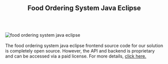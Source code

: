 <h2 style="text-align:center">Food Ordering System Java Eclipse</h2><br/><br/>

![food ordering system java eclipse](https://admin.ninjascode.com/wp-content/uploads/2025/repoImages/Raymond/24.webp) <br/><br/>The food ordering system java eclipse frontend source code for our solution is completely open source. However, the API and backend is proprietary and can be accessed via a paid license. For more details, <a href="https://enatega.com/?utm_source=github&utm_medium=repo&utm_campaign=raymond-food-ordering-system-java-eclipse" target="_blank">click here.</a>
